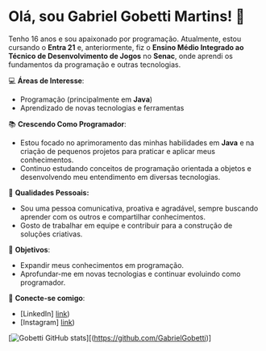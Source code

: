 
# Olá, sou Gabriel Gobetti Martins! 👋

Tenho 16 anos e sou apaixonado por programação. Atualmente, estou cursando o **Entra 21** e, anteriormente, fiz o **Ensino Médio Integrado ao Técnico de Desenvolvimento de Jogos** no **Senac**, onde aprendi os fundamentos da programação e outras tecnologias.

💻 **Áreas de Interesse**:
- Programação (principalmente em **Java**)
- Aprendizado de novas tecnologias e ferramentas

📚 **Crescendo Como Programador**:
- Estou focado no aprimoramento das minhas habilidades em **Java** e na criação de pequenos projetos para praticar e aplicar meus conhecimentos.
- Continuo estudando conceitos de programação orientada a objetos e desenvolvendo meu entendimento em diversas tecnologias.

🤝 **Qualidades Pessoais:**

- Sou uma pessoa comunicativa, proativa e agradável, sempre buscando aprender com os outros e compartilhar conhecimentos.
- Gosto de trabalhar em equipe e contribuir para a construção de soluções criativas.

🚀 **Objetivos**:
- Expandir meus conhecimentos em programação.
- Aprofundar-me em novas tecnologias e continuar evoluindo como programador.

🔗 **Conecte-se comigo**:
- [LinkedIn] [link](https://www.linkedin.com/in/gabriel-gobetti-martins-691069313/))
- [Instagram] [link](https://www.instagram.com/ig.gobetti?igsh=MW9jY3E0dnZmMG1xMQ==))


[![Gobetti GitHub stats](https://github-readme-stats.vercel.app/api?username=anuraghazra)][(https://github.com/GabrielGobetti)]

